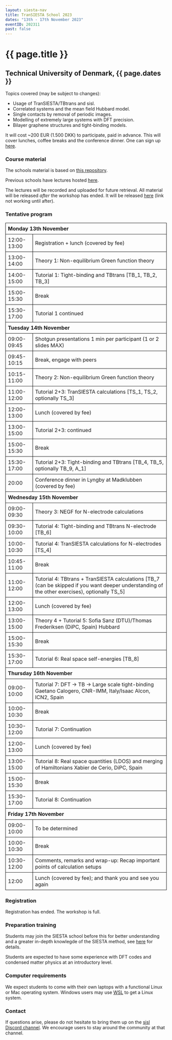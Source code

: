 ```yaml
---
layout: siesta-nav
title: TranSIESTA School 2023
dates: "13th - 17th November 2023"
eventID: 202311
past: false
---
```

# {{ page.title }}
## Technical University of Denmark, {{ page.dates }}

<style>
  table {
    margin-left:auto;
    margin-right:auto;
    text-align:left;
  }
  table, tr, td, th {
    border-collapse: collapse;
  }
  td, th {
    border:1px solid black;
  }
  th, td {
    padding:7px;
    text-align:left;
  }
  th.borderless {
    border-top:0px;
    border-left:0px;
  }
  a.tbd {
    color: red;
  }
</style>

Topics covered (may be subject to changes):

* Usage of TranSIESTA/TBtrans and sisl.
* Correlated systems and the mean field Hubbard model.
* Single contacts by removal of periodic images.
* Modelling of extremely large systems with DFT precision.
* Bilayer graphene structures and tight-binding models.

It will cost ~200 EUR (1.500 DKK) to participate, paid in advance. This will cover lunches, coffee breaks and the conference dinner.
One can sign up [here](https://www.conferencemanager.dk/invitation-workshoptoolsforelectiontransport).


### Course material

The schools material is based on [this repository](https://github.com/zerothi/ts-tbt-sisl-tutorial).

Previous schools have lectures hosted [here](https://www.youtube.com/channel/UCyi1DHDq2RGnN-Vaigq5lTA/videos?view=0&sort=da&flow=grid).

The lectures will be recorded and uploaded for future retrieval. All material will be released *after* the workshop has ended.
It will be released [here](https://github.com/zerothi/ts-tbt-sisl-tutorial/releases/tag/v2023.11) (link not working until after).

### Tentative program

<table>

<tbody>
<tr><th COLSPAN="2"> Monday 13th November</th></tr>
<tr><td>12:00-13:00</td><td> Registration + lunch (covered by fee)</td></tr>
<tr><td>13:00-14:00</td><td> Theory 1: Non-equilibrium Green function theory</td></tr>
<tr><td>14:00-15:00</td><td> Tutorial 1: Tight-binding and TBtrans [TB_1, TB_2, TB_3]</td></tr>
<tr><td>15:00-15:30</td><td> Break</td></tr>
<tr><td>15:30-17:00</td><td> Tutorial 1 continued</td></tr>

<tr><th COLSPAN="2"> Tuesday 14th November</th></tr>
<tr><td>09:00-09:45</td><td> Shotgun presentations 1 min per participant (1 or 2 slides MAX)</td></tr>
<tr><td>09:45-10:15</td><td> Break, engage with peers</td></tr>
<tr><td>10:15-11:00</td><td> Theory 2: Non-equilibrium Green function theory</td></tr>
<tr><td>11:00-12:00</td><td> Tutorial 2+3: TranSIESTA calculations [TS_1, TS_2, optionally TS_3]</td></tr>
<tr><td>12:00-13:00</td><td> Lunch (covered by fee)</td></tr>
<tr><td>13:00-15:00</td><td> Tutorial 2+3: continued</td></tr>
<tr><td>15:00-15:30</td><td> Break</td></tr>
<tr><td>15:30-17:00</td><td> Tutorial 2+3: Tight-binding and TBtrans [TB_4, TB_5, optionally TB_9, A_1]</td></tr>
<tr><td>20:00</td><td> Conference dinner in Lyngby at Madklubben (covered by fee)</td></tr>

<tr><th COLSPAN="2"> Wednesday 15th November</th></tr>
<tr><td>09:00-09:30</td><td> Theory 3: NEGF for N-electrode calculations</td></tr>
<tr><td>09:30-10:00</td><td> Tutorial 4: Tight-binding and TBtrans N-electrode [TB_6]</td></tr>
<tr><td>10:00-10:30</td><td> Tutorial 4: TranSIESTA calculations for N-electrodes [TS_4]</td></tr>
<tr><td>10:45-11:00</td><td> Break</td></tr>
<tr><td>11:00-12:00</td><td> Tutorial 4: TBtrans + TranSIESTA calculations [TB_7 (can be skipped if you want deeper understanding of the other exercises), optionally TS_5]</td></tr>
<tr><td>12:00-13:00</td><td> Lunch (covered by fee)</td></tr>
<tr><td>13:00-15:00</td><td> Theory 4 + Tutorial 5: Sofia Sanz (DTU)/Thomas Frederiksen (DiPC, Spain) Hubbard</td></tr>
<tr><td>15:00-15:30</td><td> Break</td></tr>
<tr><td>15:30-17:00</td><td> Tutorial 6: Real space self-energies [TB_8]</td></tr>
<!-- <tr><td>15:30-17:00</td><td> Tutorial 6: Plotting real space quantities, opt for change</td></tr> -->

<tr><th COLSPAN="2"> Thursday 16th November</th></tr>
<tr><td>09:00-10:00</td><td> Tutorial 7: DFT -> TB -> Large scale tight-binding Gaetano Calogero, CNR-IMM, Italy/Isaac Alcon, ICN2, Spain</td></tr>
<tr><td>10:00-10:30</td><td> Break</td></tr>
<tr><td>10:30-12:00</td><td> Tutorial 7: Continuation</td></tr>
<tr><td>12:00-13:00</td><td> Lunch (covered by fee)</td></tr>
<tr><td>13:00-15:00</td><td> Tutorial 8: Real space quantities (LDOS) and merging of Hamiltonians Xabier de Cerio, DiPC, Spain</td></tr>
<tr><td>15:00-15:30</td><td> Break</td></tr>
<tr><td>15:30-17:00</td><td> Tutorial 8: Continuation</td></tr>

<tr><th COLSPAN="2"> Friday 17th November</th></tr>
<tr><td>09:00-10:00</td><td> To be determined</td></tr>
<tr><td>10:00-10:30</td><td> Break</td></tr>
<tr><td>10:30-12:00</td><td> Comments, remarks and wrap-up: Recap important points of calculation setups</td></tr>
<tr><td>12:00</td><td>Lunch (covered by fee); and thank you and see you again</td></tr>
</tbody>
</table>


### Registration

Registration has ended. The workshop is full.

<!--
Please sign up [here](https://www.conferencemanager.dk/invitation-workshoptoolsforelectiontransport).
The cost of ~200 EUR is to be paid upon registration.
-->


### Preparation training

Students may join the SIESTA school before this for better understanding and a greater in-depth knowlegde
of the SIESTA method, see [here](../SIESTA_School-2023) for details.

Students are expected to have some experience with DFT codes and condensed matter physics at an
introductory level.


### Computer requirements

We expect students to come with their own laptops with a functional Linux or Mac operating system.
Windows users may use [WSL](https://learn.microsoft.com/en-us/windows/wsl/install) to get a Linux system.


### Contact

If questions arise, please do not hesitate to bring them up on the [sisl Discord channel](https://discord.gg/5XnFXFdkv2).
We encourage users to stay around the community at that channel.
